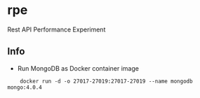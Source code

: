 # rpe
Rest API Performance Experiment


## Info

- Run MongoDB as Docker container image
```
    docker run -d -o 27017-27019:27017-27019 --name mongodb mongo:4.0.4
```